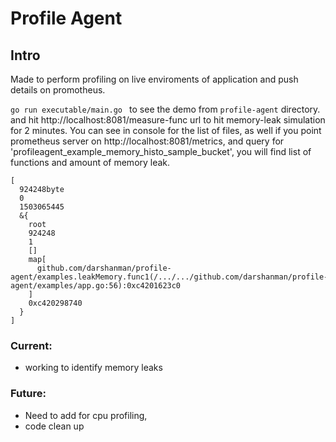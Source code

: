 # Profile Agent

## Intro

 Made to perform profiling on live enviroments of application and push details on promotheus.

 ```go run executable/main.go ``` to see the demo from ```profile-agent``` directory. and hit http://localhost:8081/measure-func url to hit memory-leak simulation for 2 minutes. You can see in console for the list of files, as well if you point prometheus server on http://localhost:8081/metrics, and query for 'profileagent_example_memory_histo_sample_bucket', you will find list of functions and amount of memory leak.
```
[
  924248byte
  0
  1503065445
  &{
    root
    924248
    1
    []
    map[
      github.com/darshanman/profile-agent/examples.leakMemory.func1(/.../.../github.com/darshanman/profile-agent/examples/app.go:56):0xc4201623c0
    ]
    0xc420298740
  }
]

```


 ### Current:
 - working to identify memory leaks

 ### Future:
- Need to add for cpu profiling,
- code clean up

